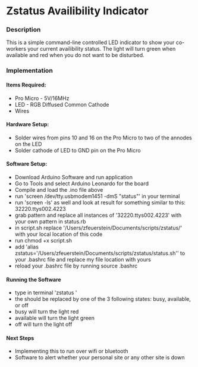 # Zstatus Availibility Indicator
### Description
This is a simple command-line controlled LED indicator to show your co-workers your current availibility status.
The light will turn green when available and red when you do not want to be disturbed. 
### Implementation
#### Items Required:
* Pro Micro - 5V/16MHz
* LED - RGB Diffused Common Cathode
* Wires
#### Hardware Setup:
* Solder wires from pins 10 and 16 on the Pro Micro to two of the annodes on the LED
* Solder cathode of LED to GND pin on the Pro Micro
#### Software Setup:
* Download Arduino Software and run application
* Go to Tools and select Arduino Leonardo for the board
* Compile and load the .ino file above
* run 'screen /dev/tty.usbmodem1451 -dmS "status"' in your terminal
* run 'screen -ls' as well and look at result for something similar to this: 32220.ttys002.4223
* grab pattern and replace all instances of '32220.ttys002.4223' with your own pattern in status.rb
* in script.sh replace '/Users/zfeuerstein/Documents/scripts/zstatus/' with your local location of this code
* run chmod +x script.sh
* add 'alias zstatus='/Users/zfeuerstein/Documents/scripts/zstatus/status.sh'' to your .bashrc file and replace my file location with yours
* reload your .bashrc file by running source .bashrc
#### Running the Software
* type in terminal 'zstatus <state>'
* the <state> should be replaced by one of the 3 following states:  busy, available, or off
* busy will turn the light red
* available will turn the light green
* off will turn the light off
#### Next Steps
* Implementing this to run over wifi or bluetooth
* Software to alert whether your personal site or any other site is down
